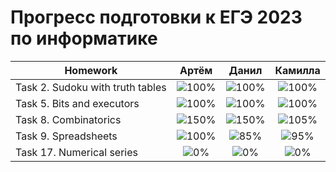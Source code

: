 # Прогресс подготовки к ЕГЭ 2023 по информатике 

| Homework                          | Артём   | Данил   | Камилла |
| ----------------------------------|:------------------------------------:|:------------------------------------:|:------------------------------------:|
| Task 2.  Sudoku with truth tables |![100%](https://progress-bar.dev/100/)|![100%](https://progress-bar.dev/100/)|![100%](https://progress-bar.dev/100/)|
| Task 5.  Bits and executors       |![100%](https://progress-bar.dev/100/)|![100%](https://progress-bar.dev/100/)|![100%](https://progress-bar.dev/100/)|
| Task 8.  Combinatorics            |![150%](https://progress-bar.dev/150/)|![150%](https://progress-bar.dev/150/)|![105%](https://progress-bar.dev/105/)|
| Task 9.  Spreadsheets             |![100%](https://progress-bar.dev/100/)|![85%](https://progress-bar.dev/85/)|![95%](https://progress-bar.dev/95/)|
| Task 17. Numerical series         |![0%](https://progress-bar.dev/0/)|![0%](https://progress-bar.dev/0/)|![0%](https://progress-bar.dev/0/)|


